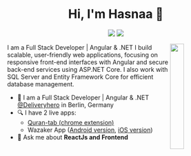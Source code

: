 
<h1 align="center">Hi, I'm Hasnaa 👋</h1>
<p align="center">
    <a href="www.linkedin.com/in/hasnaa-mohammed-88b705225"><img src="https://img.shields.io/badge/linkedin-%230177B5?style=flat&logo=linkedin&logoColor=white"/></a>
    <a href="https://www.instagram.com/7asnaa.m/"><img src="https://img.shields.io/badge/instagram-%23E4415F?style=flat&logo=instagram&logoColor=white"/></a>
  </p>
  
  <img src="https://github.com/mohamedabusrea/mohamedabusrea/blob/master/profile-img.png" align="right" width="25%"/>

I am a Full Stack Developer | Angular & .NET
I build scalable, user-friendly web applications, focusing on responsive front-end interfaces with Angular and secure back-end services using ASP.NET Core. I also work with SQL Server and Entity Framework Core for efficient database management.

- 🔭 I am a Full Stack Developer | Angular & .NET [@Deliveryhero](https://www.deliveryhero.com/) in Berlin, Germany
- 🔍 I have 2 live apps: 
  - [Quran-tab (chrome extension)](https://chrome.google.com/webstore/detail/quran-tab/afaihcdgkjebgabomemccdneglknjkdd)
  - Wazaker App ([Android version](https://play.google.com/store/apps/details?id=com.wazakerdailyaya&gl=DE), [iOS version](https://apps.apple.com/app/apple-store/id1453500014))
- 💬 Ask me about **ReactJs and Frontend**
